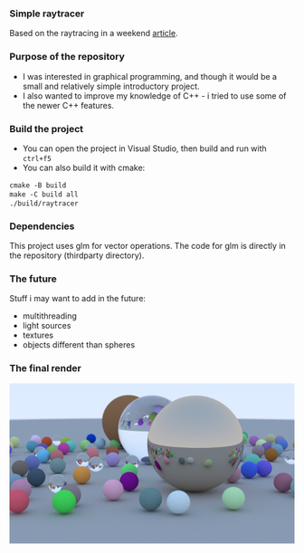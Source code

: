 ### Simple raytracer
Based on the raytracing in a weekend [article](https://raytracing.github.io/books/RayTracingInOneWeekend.html).

### Purpose of the repository
* I was interested in graphical programming, and though it would be a small and relatively simple introductory project.
* I also wanted to improve my knowledge of C++ - i tried to use some of the newer C++ features.

### Build the project
* You can open the project in Visual Studio, then build and run with `ctrl+f5`
* You can also build it with cmake:
```
cmake -B build
make -C build all
./build/raytracer
```

### Dependencies
This project uses glm for vector operations. The code for glm is directly in the repository (thirdparty directory).

### The future
Stuff i may want to add in the future:
* multithreading
* light sources
* textures
* objects different than spheres

### The final render
![render so far](output.bmp)
